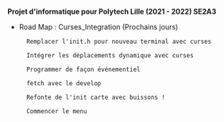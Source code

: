 **Projet d'informatique pour Polytech Lille (2021 - 2022) SE2A3**

- Road Map : Curses_Integration (Prochains jours)

        Remplacer l'init.h pour nouveau terminal avec curses

        Intégrer les déplacements dynamique avec curses

        Programmer de façon événementiel

        fetch avec le develop

        Refonte de l'init carte avec buissons !

        Commencer le menu
